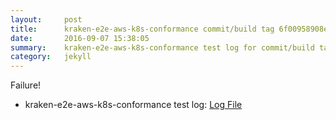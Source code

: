 ```yaml
---
layout:     post
title:      kraken-e2e-aws-k8s-conformance commit/build tag 6f00958908ece0370f344d9d27a6c6b9065b5b61
date:       2016-09-07 15:38:05
summary:    kraken-e2e-aws-k8s-conformance test log for commit/build tag 6f00958908ece0370f344d9d27a6c6b9065b5b61.
category:   jekyll
---
```


Failure!

- kraken-e2e-aws-k8s-conformance test log: [Log File](http://s3-us-west-2.amazonaws.com/kraken-e2e-logs/testlet.kubeme.io/kraken-e2e-aws-k8s-conformance/15/build-log.txt)
